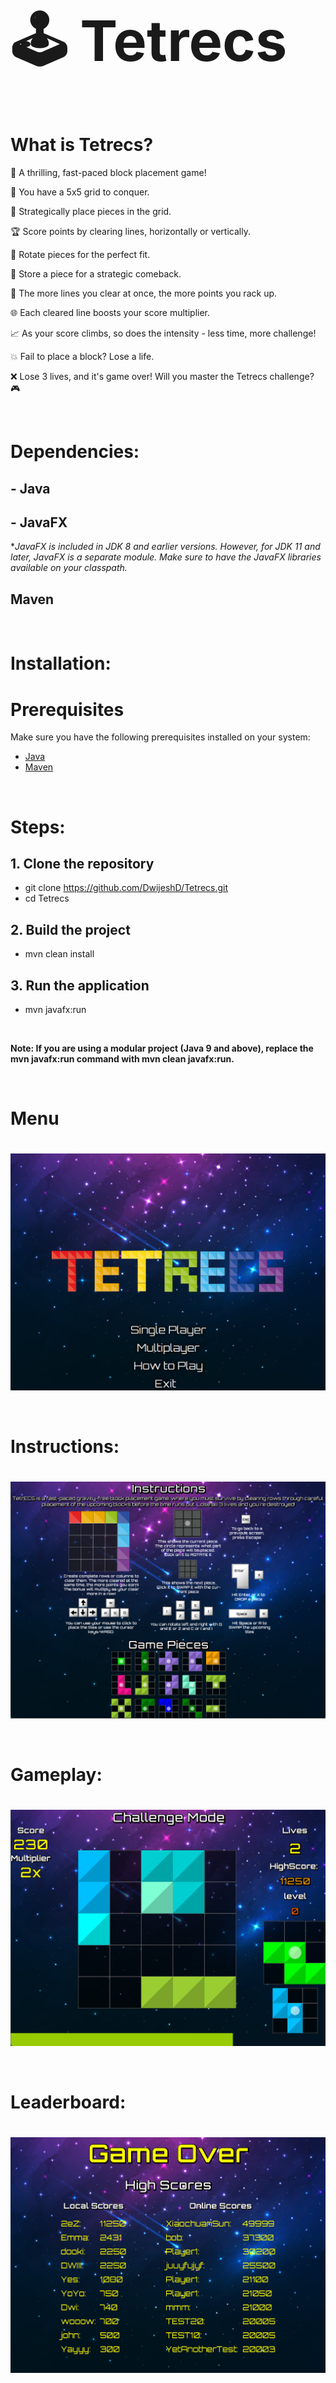 <h1 style="font-size: 90px;">🕹️ Tetrecs</h1>

# What is Tetrecs?  

🚀 A thrilling, fast-paced block placement game!  

🔢 You have a 5x5 grid to conquer.  

🧩 Strategically place pieces in the grid.  

🏆 Score points by clearing lines, horizontally or vertically.  

🔄 Rotate pieces for the perfect fit.  

💾 Store a piece for a strategic comeback.  

🚀 The more lines you clear at once, the more points you rack up.  

🌐 Each cleared line boosts your score multiplier.  

📈 As your score climbs, so does the intensity - less time, more challenge!  

💥 Fail to place a block? Lose a life.  

❌ Lose 3 lives, and it's game over! Will you master the Tetrecs challenge? 🎮  

<br> 

# Dependencies:

## - Java
## - JavaFX 

**JavaFX is included in JDK 8 and earlier versions. However, for JDK 11 and later, JavaFX is a separate module. Make sure to have the JavaFX libraries available on your classpath.*

## Maven

<br>

# Installation: 

# Prerequisites
Make sure you have the following prerequisites installed on your system:

- [Java](https://www.java.com/)
- [Maven](https://maven.apache.org/)

<br>

# Steps:

## 1. Clone the repository
  - git clone https://github.com/DwijeshD/Tetrecs.git
  - cd Tetrecs
    
## 2. Build the project
  - mvn clean install

## 3. Run the application
  - mvn javafx:run


<br>


**Note: If you are using a modular project (Java 9 and above), replace the mvn javafx:run command with mvn clean javafx:run.**




<br>

# Menu 

<p align="center">
  <img src="https://raw.githubusercontent.com/DwijeshD/Tetrecs/main/src/main/Tetrecs%20Images/Main%20Menu.png" alt="Tetrecs Main Menu" width="800" style="margin-top: 20px;">
</p>

<br>

# Instructions: 

<p align="center">
  <img src="https://raw.githubusercontent.com/DwijeshD/Tetrecs/main/src/main/Tetrecs%20Images/Instructions.png" alt="Tetrecs Instructions" width="800" style="margin-top: 20px;">
</p>

<br>

# Gameplay: 

<p align="center">
  <img src="https://raw.githubusercontent.com/DwijeshD/Tetrecs/main/src/main/Tetrecs%20Images/ChallengeMode.png" alt="Tetrecs Challenge Mode" width="800" style="margin-top: 20px;">
</p>

<br>

# Leaderboard: 

<p align="center">
  <img src="https://raw.githubusercontent.com/DwijeshD/Tetrecs/main/src/main/Tetrecs%20Images/Leaderboard.png" alt="Tetrecs Challenge Mode" width="800" style="margin-top: 20px;">
</p>

